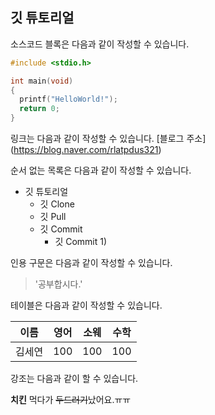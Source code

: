 ## 깃 튜토리얼

소스코드 블록은 다음과 같이 작성할 수 있습니다.

```c
#include <stdio.h>

int main(void)
{
  printf("HelloWorld!");
  return 0;
}
```

링크는 다음과 같이 작성할 수 있습니다.
[블로그 주소]
(https://blog.naver.com/rlatpdus321)

순서 없는 목록은 다음과 같이 작성할 수 있습니다.

* 깃 튜토리얼
  * 깃 Clone
  * 깃 Pull
  * 깃 Commit
    * 깃 Commit 1)
 
 인용 구문은 다음과 같이 작성할 수 있습니다.
 
 >'공부합시다.'
 
 테이블은 다음과 같이 작성할 수 있습니다.
 
 이름|영어|소웨|수학
 ---|---|---|---|
김세연|100|100|100|

강조는 다음과 같이 할 수 있습니다.

**치킨** 먹다가 ~~두드러기~~났어요.ㅠㅠ
